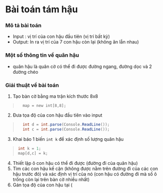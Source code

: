 # Bài toán tám hậu


### Mô tả bài toán

* Input : vị trí của con hậu đầu tiên (vị trí bất kỳ)
* Output: In ra vị trí của 7 con hậu còn lại (không ăn lẫn nhau)

### Một số thông tin về quân hậu

* quân hậu là quân cờ có thể đi được đường ngang, đường dọc và 2 đường chéo

### Giải thuật về bài toán



1. Tạo bàn cờ bằng ma trận kích thước 8x8
> ```cshape
>   map = new int[8,8];
> ```

2. Đưa tọa độ của con hậu đầu tiên vào input
> ```csharp
> 	int d = int.parse(Console.ReadLine());
> 	int c = int.parse(Console.ReadLine());
> ```
3. Khai báo 1 biến `int k` để xác định số lượng quân hậu
> ```csharp
> int k = 1;
> map[d,c] = k;
> ```
4. Thiết lập ô con hậu có thể đi được (đường đi của quân hậu)
5. Tìm các con hậu kế cận (không được nằm trên đường đi của các con hậu trước đó) và xác định vị trí của nó (con hậu có đường đi mà số ô trống còn lại trên bàn cờ nhiều nhất)
6. Gán tọa độ của con hậu tại (

